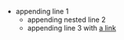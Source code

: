 - appending line 1
  - appending nested line 2
  - appending line 3 with [a link](https://example.com)
